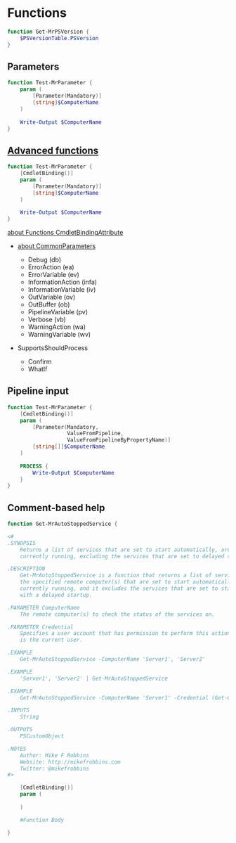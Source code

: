 # Functions
```powershell
function Get-MrPSVersion {
    $PSVersionTable.PSVersion
}
```

## Parameters
```powershell
function Test-MrParameter {
    param (
        [Parameter(Mandatory)]
        [string]$ComputerName
    )
    
    Write-Output $ComputerName
}
```

## [Advanced functions](https://learn.microsoft.com/en-us/powershell/module/microsoft.powershell.core/about/about_functions_advanced)
```powershell
function Test-MrParameter {
    [CmdletBinding()]
    param (
        [Parameter(Mandatory)]
        [string]$ComputerName
    )
    
    Write-Output $ComputerName
}
```

[about Functions CmdletBindingAttribute](https://learn.microsoft.com/en-us/powershell/module/microsoft.powershell.core/about/about_functions_cmdletbindingattribute?view=powershell-7.3)
- [about CommonParameters](https://learn.microsoft.com/en-us/powershell/module/microsoft.powershell.core/about/about_commonparameters?view=powershell-7.3)
  - Debug (db)
  - ErrorAction (ea)
  - ErrorVariable (ev)
  - InformationAction (infa)
  - InformationVariable (iv)
  - OutVariable (ov)
  - OutBuffer (ob)
  - PipelineVariable (pv)
  - Verbose (vb)
  - WarningAction (wa)
  - WarningVariable (wv)

- SupportsShouldProcess
  - Confirm
  - WhatIf

## Pipeline input
```powershell
function Test-MrParameter {
    [CmdletBinding()]
    param (
        [Parameter(Mandatory,
                   ValueFromPipeline,
                   ValueFromPipelineByPropertyName)]
        [string[]]$ComputerName
    )
    
    PROCESS {
        Write-Output $ComputerName
    }
}
```

## Comment-based help
```powershell
function Get-MrAutoStoppedService {

<#
.SYNOPSIS
    Returns a list of services that are set to start automatically, are not
    currently running, excluding the services that are set to delayed start.

.DESCRIPTION
    Get-MrAutoStoppedService is a function that returns a list of services from
    the specified remote computer(s) that are set to start automatically, are not
    currently running, and it excludes the services that are set to start automatically
    with a delayed startup.

.PARAMETER ComputerName
    The remote computer(s) to check the status of the services on.

.PARAMETER Credential
    Specifies a user account that has permission to perform this action. The default
    is the current user.

.EXAMPLE
    Get-MrAutoStoppedService -ComputerName 'Server1', 'Server2'

.EXAMPLE
    'Server1', 'Server2' | Get-MrAutoStoppedService

.EXAMPLE
    Get-MrAutoStoppedService -ComputerName 'Server1' -Credential (Get-Credential)

.INPUTS
    String

.OUTPUTS
    PSCustomObject

.NOTES
    Author: Mike F Robbins
    Website: http://mikefrobbins.com
    Twitter: @mikefrobbins
#>

    [CmdletBinding()]
    param (
    
    )

    #Function Body

}
```